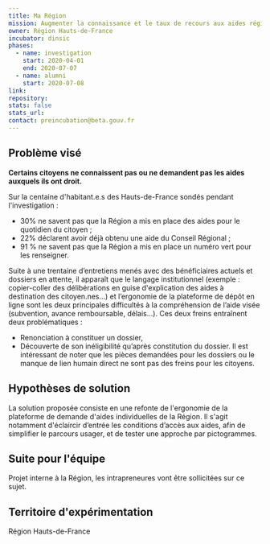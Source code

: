 ```yaml
---
title: Ma Région
mission: Augmenter la connaissance et le taux de recours aux aides régionales
owner: Région Hauts-de-France
incubator: dinsic 
phases:
  - name: investigation
    start: 2020-04-01
    end: 2020-07-07
  - name: alumni
    start: 2020-07-08
link:
repository: 
stats: false 
stats_url: 
contact: preincubation@beta.gouv.fr
---
```


## Problème visé

**Certains citoyens ne connaissent pas ou ne demandent pas les aides auxquels ils ont droit.**

Sur la centaine d'habitant.e.s des Hauts-de-France sondés pendant l'investigation :
- 30% ne savent pas que la Région a mis en place des aides pour le quotidien du citoyen ;
- 22% déclarent avoir déjà obtenu une aide du Conseil Régional ;
- 91 % ne savent pas que la Région a mis en place un numéro vert pour les renseigner.

Suite à une trentaine d’entretiens menés avec des bénéficiaires actuels et dossiers en
attente, il apparaît que le langage institutionnel (exemple : copier-coller des
délibérations en guise d'explication des aides à destination des citoyen.nes...) et l’ergonomie de la plateforme de dépôt en ligne sont 
les deux principales difficultés à la compréhension de l’aide visée (subvention, avance remboursable, délais...). Ces deux freins
entraînent deux problématiques :
- Renonciation à constituer un dossier,
- Découverte de son inéligibilité qu’après constitution du dossier.
Il est intéressant de noter que les pièces demandées pour les dossiers ou le manque de lien humain
direct ne sont pas des freins pour les citoyens.

## Hypothèses de solution 
La solution proposée consiste en une refonte de l'ergonomie de la plateforme de demande d'aides individuelles de la Région. Il s'agit notamment
d'éclaircir d’entrée les conditions d’accès aux aides, afin de simplifier le parcours usager, et de tester une approche par pictogrammes.

## Suite pour l'équipe
Projet interne à la Région, les intrapreneures vont être sollicitées sur ce sujet.

## Territoire d'expérimentation 
Région Hauts-de-France
